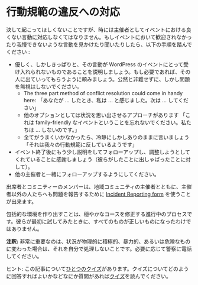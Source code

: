 <!-- Responding to Code of Conduct Violations -->
行動規範の違反への対応
========================================

<!-- We wish it would never happen, but sometimes as organizers we have to respond to bad behavior at our events. If you see or hear about any behavior that is making the event less welcoming or more intolerant, then please take the following steps: -->
決して起こってほしくないことですが、時には主催者としてイベントにおける良くない言動に対応しなくてはなりません。もしイベントにおいて歓迎されなかったり我慢できないような言動を見かけたり聞いたりしたら、以下の手順を踏んでください :

<!---
*   Kindly but firmly explain that the behavior is unacceptable at WordPress events; if necessary, ask the person to leave. Do not shame them publicly, but also do not ignore the issue. 
    *   The three part method of conflict resolution could come in handy here: “When you… I feel… Next time, please do this…”
    *   Another handy option is to approach the situation as a reminder “Do not forget this is a family-friendly event. We do not do…. ”
    *   If all else fails, be calm but factual: “Remarks like that are against our code of conduct.”
*   Follow up with the person after the event with a little more explanation, and to thank them for being so willing to adjust (assuming of course that they did).
*   Make sure you follow up with the other organizers.
-->
*  優しく、しかしきっぱりと、その言動が WordPress のイベントにとって受け入れられないものであることを説明しましょう。もし必要であれば、その人に出ていってもらうように頼みましょう。公然と非難せずに、しかし問題を無視はしないでください。
    * The three part method of conflict resolution could come in handy here: 「あなたが … したとき、私は … と感じました。次は … してください」
    * 他のオプションとしては状況を思い出させるアプローチがあります 「これは family-friendly なイベントということを忘れないでください。私たちは … しないのです。」
    * 全てがうまくいかなかったら、冷静にしかしありのままに言いましょう 「それは我々の行動規範に反しているようです」
*   イベント終了後にもう少し説明をしてフォローアップし、調整しようとしてくれていることに感謝しましょう（彼らがしたことに出しゃばったことに対して）。
*   他の主催者と一緒にフォローアップするようにしてください。

<!-- Attendees and community members can use the [Incident Reporting form](https://central.wordcamp.org/incident-report/) to report issues that come up with their local community organizers, to someone other than their local community organizers. -->
出席者とコミニティーのメンバーは、地域コミュニティの主催者とともに、主催者以外の人たちへも問題を報告するために [Incident Reporting form](https://central.wordcamp.org/incident-report/) を使うことが出来ます。

<!-- Creating an inclusive environment is an ongoing process of gentle course correction. No one ever got everything right the first time they tried, but we all get better with each nudge in the right direction. -->
包括的な環境を作り出すことは、穏やかなコースを修正する進行中のプロセスです。彼らが最初に試してみたときに、すべてのものが正しいものになったわけではありません。

<!-- **Note:** Very importantly, if the situation turns physically aggressive, violent, or otherwise dangerous, do not try to handle it yourself. Call the police if required. -->
**注釈:** 非常に重要なのは、状況が物理的に積極的、暴力的、あるいは危険なものに変わった場合は、それを自分で処理しないことです。必要に応じて警察に電話してください。

<!-- Tip: Here is [a quiz](https://community-self-training.mystagingwebsite.com/quiz/responding-to-code-of-conduct-violations/) on this article. Read [quizzes](https://make.wordpress.org/community/handbook/meetup-organizer/welcome/#quizzes) section of the welcome page if you have any questions about quizzes and how to navigate them. -->
ヒント: この記事について[ひとつのクイズ](https://community-self-training.mystagingwebsite.com/quiz/responding-to-code-of-conduct-violations/)があります。クイズについてどのように回答すればよいかなどなにか質問があれば[クイズ](https://make.wordpress.org/community/handbook/meetup-organizer/welcome/#quizzes)を読んでください。
